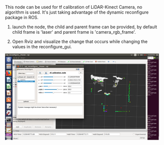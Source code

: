 This node can be used for tf calibration of LiDAR-Kinect Camera,
no algorithm is used. It's just taking advantage of the dynamic reconfigure
package in ROS. 

1) launch the node, the child and parent frame can be provided, by default child frame is 'laser' and parent frame is
'camera_rgb_frame'.

2) Open Rviz and visualize the change that occurs while changing the values in the reconfigure_gui.

![alt text](screenshot/tf_laserCam.png "Screenshot")
